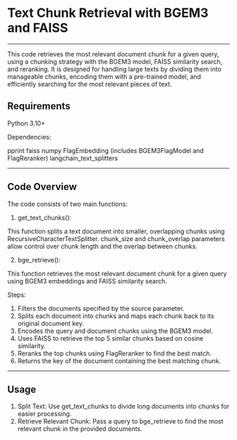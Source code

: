 # Text Chunk Retrieval with BGEM3 and FAISS

---
This code retrieves the most relevant document chunk for a given query, using a chunking strategy with the BGEM3 model, FAISS similarity search, and reranking. It is designed for handling large texts by dividing them into manageable chunks, encoding them with a pre-trained model, and efficiently searching for the most relevant pieces of text.

## Requirements

Python 3.10+

Dependencies:

pprint
faiss
numpy
FlagEmbedding (includes BGEM3FlagModel and FlagReranker)
langchain_text_splitters


---

## Code Overview

The code consists of two main functions:

1. get_text_chunks():

This function splits a text document into smaller, overlapping chunks using RecursiveCharacterTextSplitter.
chunk_size and chunk_overlap parameters allow control over chunk length and the overlap between chunks.

2. bge_retrieve():

This function retrieves the most relevant document chunk for a given query using BGEM3 embeddings and FAISS similarity search.

Steps:
1. Filters the documents specified by the source parameter.
2. Splits each document into chunks and maps each chunk back to its original document key.
3. Encodes the query and document chunks using the BGEM3 model.
4. Uses FAISS to retrieve the top 5 similar chunks based on cosine similarity.
5. Reranks the top chunks using FlagReranker to find the best match.
6. Returns the key of the document containing the best matching chunk.

---
## Usage

1. Split Text: Use get_text_chunks to divide long documents into chunks for easier processing.
2. Retrieve Relevant Chunk: Pass a query to bge_retrieve to find the most relevant chunk in the provided documents.
